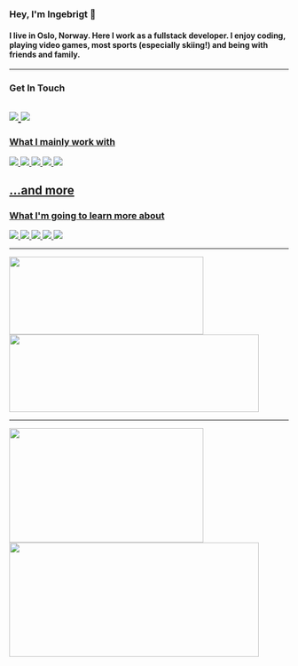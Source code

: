 ### Hey, I'm Ingebrigt :frog:
#### I live in Oslo, Norway. Here I work as a fullstack developer. I enjoy coding, playing video games, most sports (especially skiing!) and being with friends and family.
  ---
  
### Get In Touch
<a href="https://www.linkedin.com/in/ingehol/"><img src="https://img.shields.io/badge/LinkedIn-0077B5?style=for-the-badge&logo=linkedin&logoColor=white" /> <a href="mailto:ingebrigt-holstad@hotmail.com"><img src="https://img.shields.io/badge/Microsoft_Outlook-0078D4?style=for-the-badge&logo=microsoft-outlook&logoColor=white" />
  ---
  <!-- <a href=""><img src="https://img.shields.io/badge/portfolio-0A0A0A?style=for-the-badge&logo=dev.to&logoColor=white"></a> -->
  
### What I mainly work with
<img src="https://img.shields.io/badge/Java-ED8B00?style=for-the-badge&logo=openjdk&logoColor=white"> <img src="https://img.shields.io/badge/React-20232A?style=for-the-badge&logo=react&logoColor=61DAFB"> <img src="https://img.shields.io/badge/TypeScript-007ACC?style=for-the-badge&logo=typescript&logoColor=white"> <img src="https://img.shields.io/badge/Spring-6DB33F?style=for-the-badge&logo=spring&logoColor=white"> <img src="https://img.shields.io/badge/MariaDB-003545?style=for-the-badge&logo=mariadb&logoColor=white">  
## ...and more  
  
### What I'm going to learn more about
<img src="https://img.shields.io/badge/Tailwind_CSS-38B2AC?style=for-the-badge&logo=tailwind-css&logoColor=white"> <img src="https://img.shields.io/badge/Svelte-4A4A55?style=for-the-badge&logo=svelte&logoColor=FF3E00"> <img src="https://img.shields.io/badge/rabbitmq-%23FF6600.svg?&style=for-the-badge&logo=rabbitmq&logoColor=white"> <img src="https://img.shields.io/badge/React_Native-20232A?style=for-the-badge&logo=react&logoColor=61DAFB"> <img src="https://img.shields.io/badge/Netlify-00C7B7?style=for-the-badge&logo=netlify&logoColor=white">

  ---
<picture>
<source 
  srcset="https://github-readme-stats.vercel.app/api/pin/?username=ingehol&repo=Brutus&cache_seconds=86400&theme=github_dark_dimmed"
  media="(prefers-color-scheme: dark)"
/>
<source
  srcset="https://github-readme-stats.vercel.app/api/pin/?username=ingehol&repo=Brutus&cache_seconds=86400&theme=vue"
  media="(prefers-color-scheme: light), (prefers-color-scheme: no-preference)"
/>
<img align="center" height=140 width=350 src="https://github-readme-stats.vercel.app/api/pin/?username=ingehol" />
</picture>
<picture>
<source 
  srcset="https://github-readme-stats.vercel.app/api/pin/?username=ingehol&repo=Hiking-in-C&cache_seconds=86400&theme=github_dark_dimmed"
  media="(prefers-color-scheme: dark)"
/>
<source
  srcset="https://github-readme-stats.vercel.app/api/pin/?username=ingehol&repo=Hiking-in-C&cache_seconds=86400&theme=vue"
  media="(prefers-color-scheme: light), (prefers-color-scheme: no-preference)"
/>
<img align="center" height=140 width=450 src="https://github-readme-stats.vercel.app/api/pin/?username=ingehol" />
</picture>
 
  ---

<picture>
<source 
  srcset="https://github-readme-stats.vercel.app/api/top-langs/?username=ingehol&layout=compact&theme=github_dark_dimmed"
  media="(prefers-color-scheme: dark)"
/>
<source
  srcset="https://github-readme-stats.vercel.app/api/top-langs/?username=ingehol&layout=compact&theme=vue"
  media="(prefers-color-scheme: light), (prefers-color-scheme: no-preference)"
/>
<img align="center" height=206 width=350 src="https://github-readme-stats.vercel.app/api/top-langs/?username=ingehol" />
</picture>
<picture>
<source 
  srcset="https://github-readme-stats.vercel.app/api?username=ingehol&show_icons=true&count_private=true&theme=github_dark_dimmed"
  media="(prefers-color-scheme: dark)"
/>
<source
  srcset="https://github-readme-stats.vercel.app/api?username=ingehol&show_icons=true&count_private=true&theme=vue"
  media="(prefers-color-scheme: light), (prefers-color-scheme: no-preference)"
/>
<img align="center" height=206 width=450 src="https://github-readme-stats.vercel.app/api?username=ingehol" />
</picture>
